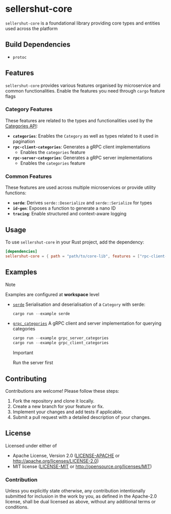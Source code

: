 # sellershut-core

`sellershut-core` is a foundational library providing core types and entities used across the platform
## Build Dependencies
- `protoc`

## Features

`sellershut-core` provides various features organised by microservice and common functionalities. Enable the features you need through `cargo` feature flags

### Category Features

These features are related to the types and functionalities used by the [Categories API](../api-categories):

- **`categories`**: Enables the `Category` as well as types related to it used in pagination
- **`rpc-client-categories`**: Generates a gRPC client implementations
    - Enables the `categories` feature
- **`rpc-server-categories`**: Generates a gRPC server implementations
    - Enables the `categories` feature

### Common Features

These features are used across multiple microservices or provide utility functions:

- **`serde`**: Derives `serde::Deserialize` and `serde::Serialize` for types
- **`id-gen`**: Exposes a function to generate a nano ID
- **`tracing`**: Enable structured and context-aware logging

## Usage

To use `sellershut-core` in your Rust project, add the dependency:

```toml
[dependencies]
sellershut-core = { path = "path/to/core-lib", features = ["rpc-client-categories"] }
```

## Examples
> [!NOTE]  
> Examples are configured at **workspace** level
- [`serde`](../../examples/serde_integration/)
Serialisation and deserialisation of a `Category` with serde:
    ```rust
    cargo run --example serde
    ```
- [`grpc_categories`](../../examples/grpc_categories/)
A gRPC client and server implementation for querying categories
    ```rust
    cargo run --example grpc_server_categories
    cargo run --example grpc_client_categories
    ```
    > [!IMPORTANT]  
    > Run the server first 

## Contributing

Contributions are welcome! Please follow these steps:

1. Fork the repository and clone it locally.
2. Create a new branch for your feature or fix.
3. Implement your changes and add tests if applicable.
4. Submit a pull request with a detailed description of your changes.

## License

Licensed under either of

- Apache License, Version 2.0 ([LICENSE-APACHE](LICENSE-APACHE) or http://apache.org/licenses/LICENSE-2.0)
- MIT license ([LICENSE-MIT](LICENSE-MIT) or http://opensource.org/licenses/MIT)

### Contribution

Unless you explicitly state otherwise, any contribution intentionally submitted
for inclusion in the work by you, as defined in the Apache-2.0 license, shall
be dual licensed as above, without any additional terms or conditions.

